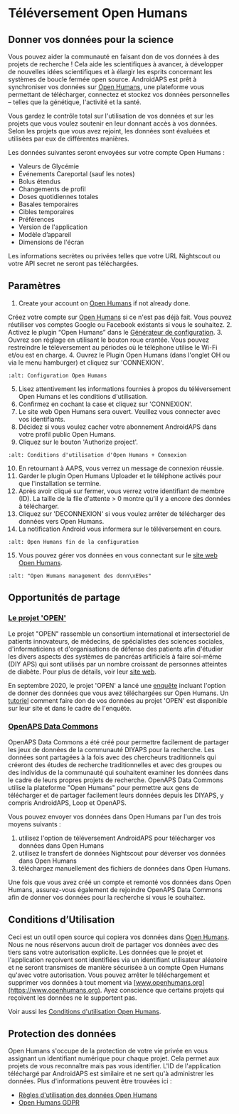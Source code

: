 # Téléversement Open Humans

## Donner vos données pour la science

Vous pouvez aider la communauté en faisant don de vos données à des projets de recherche ! Cela aide les scientifiques à avancer, à développer de nouvelles idées scientifiques et à élargir les esprits concernant les systèmes de boucle fermée open source.
AndroidAPS est prêt à synchroniser vos données sur [Open Humans](https://www.openhumans.org), une plateforme vous permettant de télécharger, connectez et stockez vos données personnelles – telles que la génétique, l'activité et la santé.

Vous gardez le contrôle total sur l'utilisation de vos données et sur les projets que vous voulez soutenir en leur donnant accès à vos données. Selon les projets que vous avez rejoint, les données sont évaluées et utilisées par eux de différentes manières.

Les données suivantes seront envoyées sur votre compte Open Humans :

- Valeurs de Glycémie
- Événements Careportal (sauf les notes)
- Bolus étendus
- Changements de profil
- Doses quotidiennes totales
- Basales temporaires
- Cibles temporaires
- Préférences
- Version de l'application
- Modèle d’appareil
- Dimensions de l'écran

Les informations secrètes ou privées telles que votre URL Nightscout ou votre API secret ne seront pas téléchargées.

## Paramètres

1. Create your account on [Open Humans](https://www.openhumans.org) if not already done.

Créez votre compte sur [Open Humans](https://www.openhumans.org) si ce n'est pas déjà fait. Vous pouvez réutiliser vos comptes Google ou Facebook existants si vous le souhaitez.
2\. Activez le plugin “Open Humans” dans le [Générateur de configuration](../Configuration/Config-Builder.md).
3\. Ouvrez son réglage en utilisant le bouton roue crantée. Vous pouvez restreindre le téléversement au périodes où le téléphone utilise le Wi-Fi et/ou est en charge.
4\. Ouvrez le Plugin Open Humans (dans l'onglet OH ou via le menu hamburger) et cliquez sur 'CONNEXION'.

```{image} ../images/OHUploader1.png
:alt: Configuration Open Humans
```

5. Lisez attentivement les informations fournies à propos du téléversement Open Humans et les conditions d'utilisation.
6. Confirmez en cochant la case et cliquez sur 'CONNEXION'.
7. Le site web Open Humans sera ouvert. Veuillez vous connecter avec vos identifiants.
8. Décidez si vous voulez cacher votre abonnement AndroidAPS dans votre profil public Open Humans.
9. Cliquez sur le bouton 'Authorize project'.

```{image} ../images/OHUploader2.png
:alt: Conditions d'utilisation d'Open Humans + Connexion
```

10. En retournant à AAPS, vous verrez un message de connexion réussie.
11. Garder le plugin Open Humans Uploader et le téléphone activés pour que l'installation se termine.
12. Après avoir cliqué sur fermer, vous verrez votre identifiant de membre (ID). La taille de la file d'attente > 0 montre qu'il y a encore des données à télécharger.
13. Cliquez sur 'DECONNEXION' si vous voulez arrêter de télécharger des données vers Open Humans.
14. La notification Android vous informera sur le téléversement en cours.

```{image} ../images/OHUploader3.png
:alt: Open Humans fin de la configuration
```

15. Vous pouvez gérer vos données en vous connectant sur le [site web Open Humans](https://www.openhumans.org).

```{image} ../images/OHWeb.png
:alt: "Open Humans management des donn\xE9es"
```

## Opportunités de partage

### [Le projet 'OPEN'](https://www.open-diabetes.eu/)

Le projet "OPEN" rassemble un consortium international et intersectoriel de patients innovateurs, de médecins, de spécialistes des sciences sociales, d'informaticiens et d'organisations de défense des patients afin d'étudier les divers aspects des systèmes de pancréas artificiels à faire soi-même (DIY APS) qui sont utilisés par un nombre croissant de personnes atteintes de diabète. Pour plus de détails, voir leur [site web](https://www.open-diabetes.eu/).

En septembre 2020, le projet 'OPEN' a lancé une [enquête](https://survey.open-diabetes.eu/) incluant l'option de donner des données que vous avez téléchargées sur Open Humans. Un [tutoriel](https://open-diabetes.eu/en/open-survey/survey-tutorials/) comment faire don de vos données au projet 'OPEN' est disponible sur leur site et dans le cadre de l'enquête.

### [OpenAPS Data Commons](https://www.openhumans.org/activity/openaps-data-commons/)

OpenAPS Data Commons a été créé pour permettre facilement de partager les jeux de données de la communauté DIYAPS pour la recherche. Les données sont partagées à la fois avec des chercheurs traditionnels qui créeront des études de recherche traditionnelles et avec des groupes ou des individus de la communauté qui souhaitent examiner les données dans le cadre de leurs propres projets de recherche. OpenAPS Data Commons utilise la plateforme "Open Humans" pour permettre aux gens de télécharger et de partager facilement leurs données depuis les DIYAPS, y compris AndroidAPS, Loop et OpenAPS.

Vous pouvez envoyer vos données dans Open Humans par l'un des trois moyens suivants :

1. utilisez l'option de téléversement AndroidAPS pour télécharger vos données dans Open Humans
2. utilisez le transfert de données Nightscout pour déverser vos données dans Open Humans
3. téléchargez manuellement des fichiers de données dans Open Humans.

Une fois que vous avez créé un compte et remonté vos données dans Open Humans, assurez-vous également de rejoindre OpenAPS Data Commons afin de donner vos données pour la recherche si vous le souhaitez.

## Conditions d’Utilisation

Ceci est un outil open source qui copiera vos données dans [Open Humans](https://www.openhumans.org). Nous ne nous réservons aucun droit de partager vos données avec des tiers sans votre autorisation explicite. Les données que le projet et l'application reçoivent sont identifiées via un identifiant utilisateur aléatoire et ne seront transmises de manière sécurisée à un compte Open Humans qu'avec votre autorisation.
Vous pouvez arrêter le téléchargement et supprimer vos données à tout moment via [www.openhumans.org](https://www.openhumans.org). Ayez conscience que certains projets qui reçoivent les données ne le supportent pas.

Voir aussi les [Conditions d'utilisation Open Humans](https://www.openhumans.org/terms/).

## Protection des données

Open Humans s'occupe de la protection de votre vie privée en vous assignant un identifiant numérique pour chaque projet. Cela permet aux projets de vous reconnaître mais pas vous identifier. L'ID de l'application téléchargé par AndroidAPS est similaire et ne sert qu'à administrer les données. Plus d'informations peuvent être trouvées ici :

- [Règles d'utilisation des données Open Humans](https://www.openhumans.org/data-use/)
- [Open Humans GDPR](https://www.openhumans.org/gdpr/)
